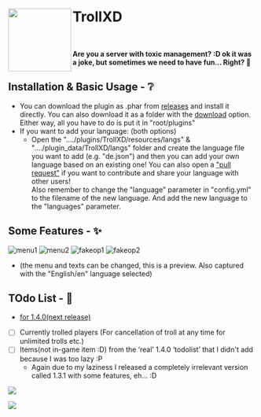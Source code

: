 <h1>TrollXD<img src="https://raw.githubusercontent.com/nxpinhum5326/TrollXD/main/troll_face.png" height="128" width="128" align="left" alt=""></h1><br>

<b>Are you a server with toxic management? :D ok it was a joke, but sometimes we need to have fun... Right? 🤡</b>

## Installation & Basic Usage - ❔
* You can download the plugin as .phar from [releases](https://github.com/nxpinhum5326/TrollXD/releases) and install it directly. You can also download it as a folder with the [download](https://github.com/nxpinhum5326/TrollXD/archive/refs/heads/main.zip) option. Either way, all you have to do is put it in "root/plugins"
* If you want to add your language: (both options)
  * Open the "..../plugins/TrollXD/resources/langs" & "..../plugin_data/TrollXD/langs" folder and create the language file you want to add (e.g. "de.json") and then you can add your own language based on an existing one!
	You can also open a ["pull request"](https://github.com/nxpinhum5326/TrollXD/pulls) if you want to contribute and share your language with other users! <br>
    Also remember to change the "language" parameter in "config.yml" to the filename of the new language. And add the new language to the "languages" parameter.
## Some Features - ✨
![menu1](https://raw.githubusercontent.com/nxpinhum5326/TrollXD/main/images/menu1.png)
![menu2](https://raw.githubusercontent.com/nxpinhum5326/TrollXD/main/images/menu2.png)
![fakeop1](https://raw.githubusercontent.com/nxpinhum5326/TrollXD/main/images/fakeop_ingame.png)
![fakeop2](https://raw.githubusercontent.com/nxpinhum5326/TrollXD/main/images/fakeop_discord.png)
* (the menu and texts can be changed, this is a preview. Also captured with the "English/en" language selected)
## TOdo List - 📝
- [for 1.4.0(next release)](https://github.com/nxpinhum5326/TrollXD/blob/main/todolist/next-1.4.0.md)
- [ ] Currently trolled players (For cancellation of troll at any time for unlimited trolls etc.)
- [ ] Items(not in-game item :D) from the ‘real’ 1.4.0 ‘todolist’ that I didn't add because I was too lazy :P
  - Again due to my laziness I released a completely irrelevant version called 1.3.1 with some features, eh... :D

[![](https://poggit.pmmp.io/shield.state/TrollXD)](https://poggit.pmmp.io/p/TrollXD)

[![](https://poggit.pmmp.io/shield.dl.total/TrollXD)](https://poggit.pmmp.io/p/TrollXD)
